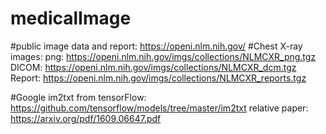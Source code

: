# medicalImage

#public image data and report: https://openi.nlm.nih.gov/
#Chest X-ray images:
 png: https://openi.nlm.nih.gov/imgs/collections/NLMCXR_png.tgz
 DICOM: https://openi.nlm.nih.gov/imgs/collections/NLMCXR_dcm.tgz
 Report: https://openi.nlm.nih.gov/imgs/collections/NLMCXR_reports.tgz

#Google im2txt from tensorFlow: https://github.com/tensorflow/models/tree/master/im2txt
    relative paper: https://arxiv.org/pdf/1609.06647.pdf

